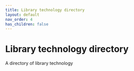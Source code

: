 ```yaml
---
title: Library technology directory
layout: default
nav_order: 4
has_children: false
---
```


# Library technology directory

A directory of library technology

